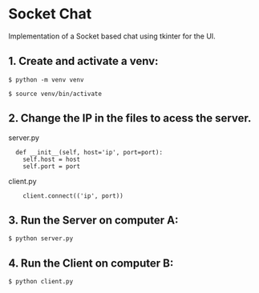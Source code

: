 # Socket Chat

Implementation of a Socket based chat using tkinter for the UI.


## 1. Create and activate a venv:

    $ python -m venv venv

    $ source venv/bin/activate

## 2. Change the IP in the files to acess the server.
  server.py
  
      def __init__(self, host='ip', port=port):
        self.host = host
        self.port = port
  
  client.py
  
        client.connect(('ip', port))

## 3. Run the Server on computer A:

    $ python server.py

## 4. Run the Client on computer B:

    $ python client.py



